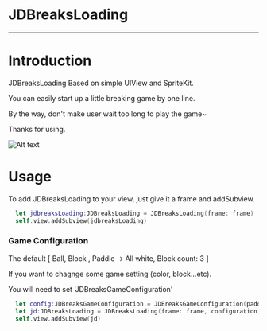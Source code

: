# JDBreaksLoading

***
# Introduction
JDBreaksLoading Based on simple UIView and SpriteKit.

You can easily start up a little breaking game by one line.

By the way, don't make user wait too long to play the game~

Thanks for using.

![Alt text](/../master/Readme_img/JDBreaksLoading.gif?raw=true "")

# Usage

To add JDBreaksLoading to your view, just give it a frame and addSubview.

```Swift
  let jdbreaksLoading:JDBreaksLoading = JDBreaksLoading(frame: frame)
  self.view.addSubview(jdbreaksLoading)
```

### Game Configuration 
The default [ Ball, Block , Paddle -> All white, Block count: 3 ]

If you want to chagnge some game setting (color, block...etc).

You will need to set 'JDBreaksGameConfiguration'

```Swift
  let config:JDBreaksGameConfiguration = JDBreaksGameConfiguration(paddle_color: UIColor.white, ball_color:  UIColor.white, block_color:  UIColor.white, blocks_count: 3)
  let jd:JDBreaksLoading = JDBreaksLoading(frame: frame, configuration: config)
  self.view.addSubview(jd)
```
